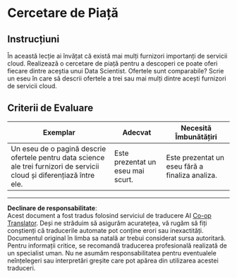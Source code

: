 <!--
CO_OP_TRANSLATOR_METADATA:
{
  "original_hash": "96f3696153d9ed54b19a1bb65438c104",
  "translation_date": "2025-08-26T16:10:16+00:00",
  "source_file": "5-Data-Science-In-Cloud/17-Introduction/assignment.md",
  "language_code": "ro"
}
-->
# Cercetare de Piață

## Instrucțiuni

În această lecție ai învățat că există mai mulți furnizori importanți de servicii cloud. Realizează o cercetare de piață pentru a descoperi ce poate oferi fiecare dintre aceștia unui Data Scientist. Ofertele sunt comparabile? Scrie un eseu în care să descrii ofertele a trei sau mai mulți dintre acești furnizori de servicii cloud.

## Criterii de Evaluare

Exemplar | Adecvat | Necesită Îmbunătățiri
--- | --- | --- |
Un eseu de o pagină descrie ofertele pentru data science ale trei furnizori de servicii cloud și diferențiază între ele. | Este prezentat un eseu mai scurt. | Este prezentat un eseu fără a finaliza analiza.

---

**Declinare de responsabilitate**:  
Acest document a fost tradus folosind serviciul de traducere AI [Co-op Translator](https://github.com/Azure/co-op-translator). Deși ne străduim să asigurăm acuratețea, vă rugăm să fiți conștienți că traducerile automate pot conține erori sau inexactități. Documentul original în limba sa natală ar trebui considerat sursa autoritară. Pentru informații critice, se recomandă traducerea profesională realizată de un specialist uman. Nu ne asumăm responsabilitatea pentru eventualele neînțelegeri sau interpretări greșite care pot apărea din utilizarea acestei traduceri.